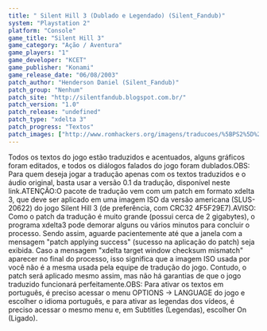```yaml
---
title: " Silent Hill 3 (Dublado e Legendado) (Silent_Fandub)"
system: "Playstation 2"
platform: "Console"
game_title: "Silent Hill 3"
game_category: "Ação / Aventura"
game_players: "1"
game_developer: "KCET"
game_publisher: "Konami"
game_release_date: "06/08/2003"
patch_author: "Henderson Daniel (Silent_Fandub)"
patch_group: "Nenhum"
patch_site: "http://silentfandub.blogspot.com.br/"
patch_version: "1.0"
patch_release: "undefined"
patch_type: "xdelta 3"
patch_progress: "Textos"
patch_images: ["http://www.romhackers.org/imagens/traducoes/%5BPS2%5D%20Silent%20Hill%203%20-%20Legendado%20e%20Dublado%20-%20Silent_Fandub%20-%201.jpg","http://www.romhackers.org/imagens/traducoes/%5BPS2%5D%20Silent%20Hill%203%20-%20Legendado%20e%20Dublado%20-%20Silent_Fandub%20-%202.jpg"]
---
```

Todos os textos do jogo estão traduzidos e acentuados, alguns gráficos foram editados, e todos os diálogos falados do jogo foram dublados.OBS: Para quem deseja jogar a tradução apenas com os textos traduzidos e o áudio original, basta usar a versão 0.1 da tradução, disponível neste link.ATENÇÃO:O pacote de tradução vem com um patch em formato xdelta 3, que deve ser aplicado em uma imagem ISO da versão americana (SLUS-20622) do jogo Silent Hill 3 (de preferência, com CRC32 4F5F29E7).AVISO: Como o patch da tradução é muito grande (possui cerca de 2 gigabytes), o programa xdelta3 pode demorar alguns ou vários minutos para concluir o processo. Sendo assim, aguarde pacientemente até que a janela com a mensagem "patch applying success" (sucesso na aplicação do patch) seja exibida. Caso a mensagem "xdelta target window checksum mismatch" aparecer no final do processo, isso significa que a imagem ISO usada por você não é a mesma usada pela equipe de tradução do jogo. Contudo, o patch será aplicado mesmo assim, mas não há garantias de que o jogo traduzido funcionará perfeitamente.OBS: Para ativar os textos em português, é preciso acessar o menu OPTIONS -> LANGUAGE do jogo e escolher o idioma português, e para ativar as legendas dos vídeos, é preciso acessar o mesmo menu e, em Subtitles (Legendas), escolher On (Ligado).